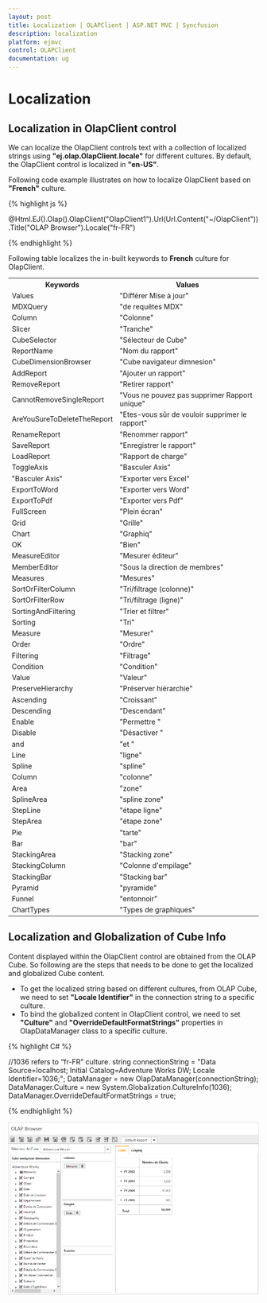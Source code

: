 ```yaml
---
layout: post
title: Localization | OLAPClient | ASP.NET MVC | Syncfusion
description: localization 
platform: ejmvc
control: OLAPClient
documentation: ug
---
```


# Localization

## Localization in OlapClient control

We can localize the OlapClient controls text with a collection of localized strings using **"ej.olap.OlapClient.locale"** for different cultures. By default, the OlapClient control is localized in **"en-US"**.

Following code example illustrates on how to localize OlapClient based on **"French"** culture.

{% highlight js %}

<script>
ej.olap.OlapClient.locale["fr-FR"] = {
    DeferUpdate: "Différer Mise à jour",
    MDXQuery: "de requêtes MDX",
    Column: "Colonne",
    Row: "Rangée",
    Slicer: "Tranche",
    CubeSelector: "Sélecteur de Cube",
    ReportName: "Nom du rapport",
    NewReport: "Nouveau rapport",
    CubeDimensionBrowser: "Cube navigateur dimnesion",
    AddReport: "Ajouter un rapport",
    RemoveReport: "Retirer rapport",
    CannotRemoveSingleReport: "Vous ne pouvez pas supprimer Rapport unique",
    AreYouSureToDeleteTheReport: "Etes-vous sûr de vouloir supprimer le rapport",
    RenameReport: "Renommer rapport",
    SaveReport: "Enregistrer le rapport",
    LoadReport: "Rapport de charge",
    ToggleAxis: "Basculer Axis",
    ExportToExcel: "Exporter vers Excel",
    ExportToWord:"Exporter vers Word",
    ExportToPdf:"Exporter vers Pdf",
    FullScreen: "Plein écran",
    Grid: "Grille",
    Chart: "Graphiq",
    OK: "Bien",
    Cancel: "Annuler",
    MeasureEditor: "Mesurer éditeur",
    MemberEditor: "Sous la direction de membres",
    Measures: "Mesures",           
    SortOrFilterColumn: " Tri/filtrage (colonne)",
    SortOrFilterRow: "Tri/filtrage (ligne)",
    SortingAndFiltering: " Trier et filtrer",
    Sorting: " Tri",
    Measure: "Mesurer",
    Order: " Ordre",
    Filtering: " Filtrage",
    Condition: " Condition ",
    Value: " Valeur ",
    PreserveHierarchy: "Préserver hiérarchie ",
    Ascending: " Croissant ",
    Descending: " Descendant ",
    Enable: " Permettre ",
    Disable: " Désactiver ",
    and: " et ",
    Line: "ligne",
    Spline:"spline",
    Column:"colonne",
    Area:"zone",
    SplineArea:"spline zone",
    StepLine:"étape ligne",
    StepArea:"étape zone",
    Pie:"tarte",
    Bar: "bar",
    StackingArea:"Stacking zone",
    StackingColumn:"Colonne d'empilage",
    StackingBar: "Stacking bar",
    Pyramid:"pyramide",
    Funnel: "entonnoir",
    ChartTypes:"Types de graphiques"
}
ej.PivotGrid.locale["fr-FR"] = {
    ToolTipRow: "Rangée",
    ToolTipColumn: "Colonne",
    ToolTipValue: "Valeur"
}
ej.olap.OlapChart.locale["fr-FR"] = {
    Measure: "Mesure",
    Row: "Rangée",
    Column: "Colonne",
    Value: "Valeur",
    Expand: "Développer",
    Collapse: "Effondrement",
    Exit: "Quitter"
}
</script>

@Html.EJ().Olap().OlapClient("OlapClient1").Url(Url.Content("~/OlapClient")).Title("OLAP Browser").Locale("fr-FR")


{% endhighlight %}

Following table localizes the in-built keywords to **French** culture for OlapClient.

<table>
<tr>
<th>
Keywords</th><th>
Values</th></tr>
<tr>
<td>
Values</td><td>
"Différer Mise à jour"</td></tr>
<tr>
<td>
MDXQuery</td><td>
"de requêtes MDX"</td></tr>
<tr>
<td>
Column</td><td>
"Colonne"</td></tr>
<tr>
<td>
Slicer</td><td>
"Tranche"</td></tr>
<tr>
<td>
CubeSelector</td><td>
"Sélecteur de Cube"</td></tr>
<tr>
<td>
ReportName</td><td>
"Nom du rapport"</td></tr>
<tr>
<td>
CubeDimensionBrowser</td><td>
"Cube navigateur dimnesion"</td></tr>
<tr>
<td>
AddReport</td><td>
"Ajouter un rapport"</td></tr>
<tr>
<td>
RemoveReport</td><td>
"Retirer rapport"</td></tr>
<tr>
<td>
CannotRemoveSingleReport</td><td>
"Vous ne pouvez pas supprimer Rapport unique"</td></tr>
<tr>
<td>
AreYouSureToDeleteTheReport</td><td>
"Etes-vous sûr de vouloir supprimer le rapport"</td></tr>
<tr>
<td>
RenameReport</td><td>
"Renommer rapport"</td></tr>
<tr>
<td>
SaveReport</td><td>
"Enregistrer le rapport"</td></tr>
<tr>
<td>
LoadReport</td><td>
"Rapport de charge"</td></tr>
<tr>
<td>
ToggleAxis</td><td>
"Basculer Axis"</td></tr>
<tr>
<td>
"Basculer Axis"</td><td>
"Exporter vers Excel"</td></tr>
<tr>
<td>
ExportToWord</td><td>
"Exporter vers Word"</td></tr>
<tr>
<td>
ExportToPdf</td><td>
"Exporter vers Pdf"</td></tr>
<tr>
<td>
FullScreen</td><td>
"Plein écran"</td></tr>
<tr>
<td>
Grid</td><td>
"Grille"</td></tr>
<tr>
<td>
Chart</td><td>
"Graphiq"</td></tr>
<tr>
<td>
OK</td><td>
"Bien"</td></tr>
<tr>
<td>
MeasureEditor</td><td>
"Mesurer éditeur"</td></tr>
<tr>
<td>
MemberEditor</td><td>
"Sous la direction de membres"</td></tr>
<tr>
<td>
Measures</td><td>
"Mesures"</td></tr>
<tr>
<td>
SortOrFilterColumn</td><td>
"Tri/filtrage (colonne)"</td></tr>
<tr>
<td>
SortOrFilterRow</td><td>
"Tri/filtrage (ligne)"</td></tr>
<tr>
<td>
SortingAndFiltering</td><td>
"Trier et filtrer"</td></tr>
<tr>
<td>
Sorting</td><td>
"Tri"</td></tr>
<tr>
<td>
Measure</td><td>
"Mesurer"</td></tr>
<tr>
<td>
Order</td><td>
"Ordre"</td></tr>
<tr>
<td>
Filtering</td><td>
"Filtrage"</td></tr>
<tr>
<td>
Condition</td><td>
"Condition"</td></tr>
<tr>
<td>
Value</td><td>
"Valeur"</td></tr>
<tr>
<td>
PreserveHierarchy</td><td>
"Préserver hiérarchie"</td></tr>
<tr>
<td>
Ascending</td><td>
"Croissant"</td></tr>
<tr>
<td>
Descending</td><td>
"Descendant"</td></tr>
<tr>
<td>
Enable</td><td>
"Permettre "</td></tr>
<tr>
<td>
Disable</td><td>
"Désactiver "</td></tr>
<tr>
<td>
and</td><td>
"et "</td></tr>
<tr>
<td>
Line</td><td>
"ligne"</td></tr>
<tr>
<td>
Spline</td><td>
"spline"</td></tr>
<tr>
<td>
Column</td><td>
"colonne"</td></tr>
<tr>
<td>
Area</td><td>
"zone"</td></tr>
<tr>
<td>
SplineArea</td><td>
"spline zone"</td></tr>
<tr>
<td>
StepLine</td><td>
"étape ligne"</td></tr>
<tr>
<td>
StepArea</td><td>
"étape zone"</td></tr>
<tr>
<td>
Pie</td><td>
"tarte"</td></tr>
<tr>
<td>
Bar</td><td>
"bar"</td></tr>
<tr>
<td>
StackingArea</td><td>
"Stacking zone"</td></tr>
<tr>
<td>
StackingColumn</td><td>
"Colonne d'empilage"</td></tr>
<tr>
<td>
StackingBar</td><td>
"Stacking bar"</td></tr>
<tr>
<td>
Pyramid</td><td>
"pyramide"</td></tr>
<tr>
<td>
Funnel</td><td>
"entonnoir"</td></tr>
<tr>
<td>
ChartTypes</td><td>
"Types de graphiques"</td></tr>
</table>


## Localization and Globalization of Cube Info

Content displayed within the OlapClient control are obtained from the OLAP Cube. So following are the steps that needs to be done to get the localized and globalized Cube content.
 
* To get the localized string based on different cultures, from OLAP Cube, we need to set **"Locale Identifier"** in the connection string to a specific culture. 
* To bind the globalized content in OlapClient control, we need to set **"Culture"** and **"OverrideDefaultFormatStrings"** properties in OlapDataManager class to a specific culture. 

{% highlight C# %}

//1036 refers to “fr-FR” culture.
string connectionString = "Data Source=localhost; Initial Catalog=Adventure Works DW; Locale Identifier=1036;";
DataManager = new OlapDataManager(connectionString);
DataManager.Culture = new System.Globalization.CultureInfo(1036);
DataManager.OverrideDefaultFormatStrings = true;

{% endhighlight %}

![](Localization_images/french.png)